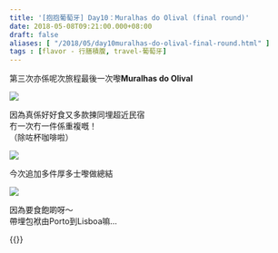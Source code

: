 ```yaml
---
title: '[抱抱葡萄牙] Day10：Muralhas do Olival (final round)'
date: 2018-05-08T09:21:00.000+08:00
draft: false
aliases: [ "/2018/05/day10muralhas-do-olival-final-round.html" ]
tags : [flavor - 行膳積腹, travel-葡萄牙]
---
```


第三次亦係呢次旅程最後一次嚟**Muralhas do Olival**  

![](/images/portugal10a.jpg)

因為真係好好食又多款揀同埋超近民宿  
冇一次冇一件係重複嘅！  
（除咗杯咖啡啦）  

![](/images/portugal10a1.jpg)

今次追加多件厚多士嚟做總結  

![](/images/portugal10a2.jpg)

因為要食飽啲呀～  
帶埋包袱由Porto到Lisboa嘛...  
  
  

{{<portugal>}}  
